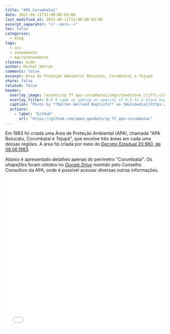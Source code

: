 ```yaml
---
title: "APA Corumbataí"
date: 2022-04-11T12:00:00-03:00
last_modified_at: 2022-04-11T12:00:00-03:00
excerpt_separator: "<!--more-->"
toc: false
categories:
  - blog
tags:
  - ucs
  - zoneamento
  - macrozoneamento
classes: wide
author: Michel Metran
comments: false 
excerpt: Área de Proteção Ambiental Botucatu, Corumbataí e Tejupá
share: false
related: false
header:
  overlay_image: /assets/sp_ff_apa-corumbatai/imgs/Sandstone_cliffs_close_to_Analandia.jpg
  overlay_filter: 0.5 # same as adding an opacity of 0.5 to a black background
  caption: "Photo by **Dalton Holland Baptista** on [Wikimedia](https://commons.wikimedia.org/wiki/File:Sandstone_cliffs_close_to_Analandia.jpg)"
  actions:
    - label: "GitHub"
      url: "https://github.com/open-geodata/sp_ff_apa-corumbatai"
---
```



Em 1983 foi criada uma Área de Proteção Ambiental (APA), chamada "APA Botucatu, Corumbataí e Tejupá", que envolve três áreas em cada uma dessas regiões. A área foi criada por meio do [Decreto Estadual 20.960, de 08.06.1983](https://www.al.sp.gov.br/norma/?id=57437).

Abaixo é apresentado detalhes apenas do perímetro "Corumbataí". Os *shapefiles* foram obtidos no 
[*Google Drive*](https://drive.google.com/drive/folders/1aHCngA_x70avWrBCcmPDbUegCrfM0hDy?usp=sharing) mantido pelo Conselho Consultivo da APA, onde é possível acessar diversas outras informações.

<iframe src="/assets/sp_ff_apa-corumbatai/data/map_apa.html" width="100%" height="480"  frameborder="0" allowfullscreen webkitallowfullscreen mozallowfullscreen oallowfullscreen msallowfullscreen></iframe>
